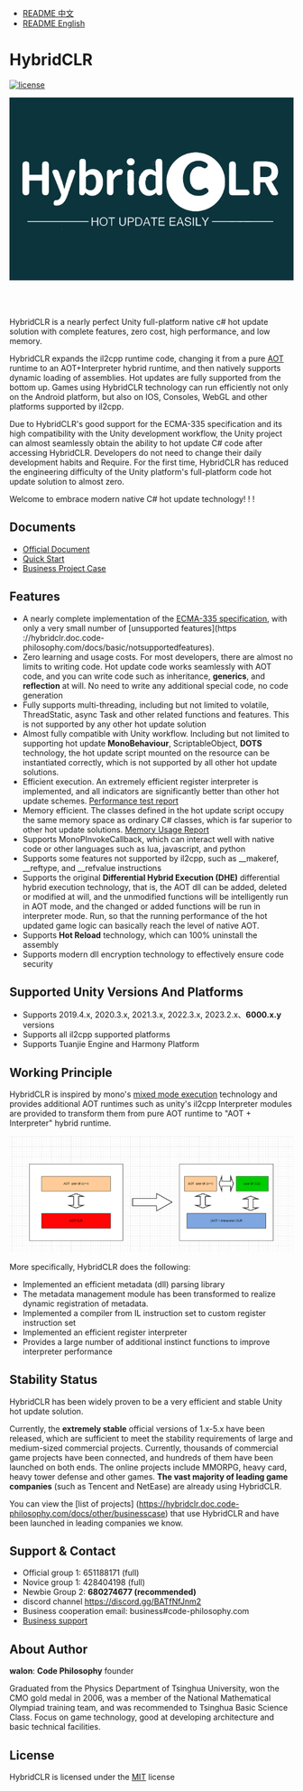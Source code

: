 
- [README 中文](./README.md)
- [README English](./README_EN.md)

# HybridCLR

[![license](http://img.shields.io/badge/license-MIT-blue.svg)](https://github.com/focus-creative-games/hybridclr/blob/main/LICENSE)

![logo](./docs/images/logo.jpg)

<br/>
<br/>

HybridCLR is a nearly perfect Unity full-platform native c# hot update solution with complete features, zero cost, high performance, and low memory.

HybridCLR expands the il2cpp runtime code, changing it from a pure [AOT](https://en.wikipedia.org/wiki/Ahead-of-time_compilation) runtime to an AOT+Interpreter hybrid runtime, and then natively supports dynamic loading of assemblies. Hot updates are fully supported from the bottom up. Games using HybridCLR technology can run efficiently not only on the Android platform, but also on IOS, Consoles, WebGL and other platforms supported by il2cpp.

Due to HybridCLR's good support for the ECMA-335 specification and its high compatibility with the Unity development workflow, the Unity project can almost seamlessly obtain the ability to hot update C# code after accessing HybridCLR. Developers do not need to change their daily development habits and Require. For the first time, HybridCLR has reduced the engineering difficulty of the Unity platform's full-platform code hot update solution to almost zero.

Welcome to embrace modern native C# hot update technology! ! !

## Documents

- [Official Document](https://hybridclr.doc.code-philosophy.com/docs/intro)
- [Quick Start](https://hybridclr.doc.code-philosophy.com/docs/beginner/quickstart)
- [Business Project Case](https://hybridclr.doc.code-philosophy.com/docs/other/businesscase)


## Features

- A nearly complete implementation of the [ECMA-335 specification](https://www.ecma-international.org/publications-and-standards/standards/ecma-335/), with only a very small number of [unsupported features](https ://hybridclr.doc.code-philosophy.com/docs/basic/notsupportedfeatures).
- Zero learning and usage costs. For most developers, there are almost no limits to writing code.  Hot update code works seamlessly with AOT code, and you can write code such as inheritance, **generics**, and **reflection** at will. No need to write any additional special code, no code generation
- Fully supports multi-threading, including but not limited to volatile, ThreadStatic, async Task and other related functions and features. This is not supported by any other hot update solution
- Almost fully compatible with Unity workflow. Including but not limited to supporting hot update **MonoBehaviour**, ScriptableObject, **DOTS** technology, the hot update script mounted on the resource can be instantiated correctly, which is not supported by all other hot update solutions.
- Efficient execution. An extremely efficient register interpreter is implemented, and all indicators are significantly better than other hot update schemes. [Performance test report](https://hybridclr.doc.code-philosophy.com/docs/basic/performance)
- Memory efficient.  The classes defined in the hot update script occupy the same memory space as ordinary C# classes, which is far superior to other hot update solutions. [Memory Usage Report](https://hybridclr.doc.code-philosophy.com/docs/basic/memory)
- Supports MonoPInvokeCallback, which can interact well with native code or other languages such as lua, javascript, and python
- Supports some features not supported by il2cpp, such as __makeref, __reftype, and __refvalue instructions
- Supports the original **Differential Hybrid Execution (DHE)** differential hybrid execution technology, that is, the AOT dll can be added, deleted or modified at will, and the unmodified functions will be intelligently run in AOT mode, and the changed or added functions will be run in interpreter mode. Run, so that the running performance of the hot updated game logic can basically reach the level of native AOT.
- Supports **Hot Reload** technology, which can 100% uninstall the assembly
- Supports modern dll encryption technology to effectively ensure code security

## Supported Unity Versions And Platforms

- Supports 2019.4.x, 2020.3.x, 2021.3.x, 2022.3.x, 2023.2.x、**6000.x.y** versions
- Supports all il2cpp supported platforms
- Supports Tuanjie Engine and Harmony Platform

## Working Principle

HybridCLR is inspired by mono's [mixed mode execution](https://www.mono-project.com/news/2017/11/13/mono-interpreter/) technology and provides additional AOT runtimes such as unity's il2cpp Interpreter modules are provided to transform them from pure AOT runtime to "AOT + Interpreter" hybrid runtime.

![icon](docs/images/architecture.png)

More specifically, HybridCLR does the following:

- Implemented an efficient metadata (dll) parsing library
- The metadata management module has been transformed to realize dynamic registration of metadata.
- Implemented a compiler from IL instruction set to custom register instruction set
- Implemented an efficient register interpreter
- Provides a large number of additional instinct functions to improve interpreter performance

## Stability Status

HybridCLR has been widely proven to be a very efficient and stable Unity hot update solution.

Currently, the **extremely stable** official versions of 1.x-5.x have been released, which are sufficient to meet the stability requirements of large and medium-sized commercial projects.
Currently, thousands of commercial game projects have been connected, and hundreds of them have been launched on both ends. The online projects include MMORPG, heavy card, heavy tower defense and other games. **The vast majority of leading game companies** (such as Tencent and NetEase) are already using HybridCLR.

You can view the [list of projects] (https://hybridclr.doc.code-philosophy.com/docs/other/businesscase) that use HybridCLR and have been launched in leading companies we know.

## Support & Contact

- Official group 1: 651188171 (full)
- Novice group 1: 428404198 (full)
- Newbie Group 2: **680274677 (recommended)**
- discord channel https://discord.gg/BATfNfJnm2
- Business cooperation email: business#code-philosophy.com
- [Business support](https://hybridclr.doc.code-philosophy.com/docs/business/intro)

## About Author

**walon**: **Code Philosophy** founder

Graduated from the Physics Department of Tsinghua University, won the CMO gold medal in 2006, was a member of the National Mathematical Olympiad training team, and was recommended to Tsinghua Basic Science Class. Focus on game technology, good at developing architecture and basic technical facilities.

## License

HybridCLR is licensed under the [MIT](https://github.com/focus-creative-games/hybridclr/blob/main/LICENSE) license